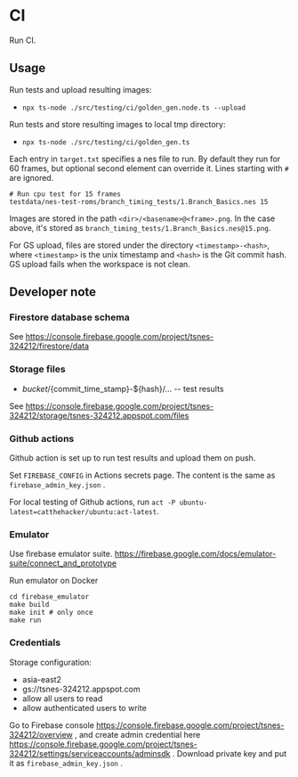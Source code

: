 # CI

Run CI.

## Usage

Run tests and upload resulting images:

* `npx ts-node ./src/testing/ci/golden_gen.node.ts --upload`

Run tests and store resulting images to local tmp directory:

* `npx ts-node ./src/testing/ci/golden_gen.ts`

Each entry in `target.txt` specifies a nes file to run. By default they run for
60 frames, but optional second element can override it.
Lines starting with `#` are ignored.

```
# Run cpu test for 15 frames
testdata/nes-test-roms/branch_timing_tests/1.Branch_Basics.nes 15
```

Images are stored in the path `<dir>/<basename>@<frame>.png`. In the case
above, it's stored as `branch_timing_tests/1.Branch_Basics.nes@15.png`.

For GS upload, files are stored under the directory `<timestamp>-<hash>`,
where `<timestamp>` is the unix timestamp and `<hash>` is the Git commit hash.
GS upload fails when the workspace is not clean.

## Developer note

### Firestore database schema

See https://console.firebase.google.com/project/tsnes-324212/firestore/data

### Storage files

* $bucket/${commit_time_stamp}-${hash}/...  -- test results

See https://console.firebase.google.com/project/tsnes-324212/storage/tsnes-324212.appspot.com/files

### Github actions

Github action is set up to run test results and upload them on push.

Set `FIREBASE_CONFIG` in Actions secrets page. The content is the same as
`firebase_admin_key.json` .

For local testing of Github actions, run
`act -P ubuntu-latest=catthehacker/ubuntu:act-latest`.

### Emulator

Use firebase emulator suite.
https://firebase.google.com/docs/emulator-suite/connect_and_prototype

Run emulator on Docker

```
cd firebase_emulator
make build
make init # only once
make run
```

### Credentials

Storage configuration:

* asia-east2
* gs://tsnes-324212.appspot.com
* allow all users to read
* allow authenticated users to write

Go to Firebase console
https://console.firebase.google.com/project/tsnes-324212/overview ,
and create admin credential here
https://console.firebase.google.com/project/tsnes-324212/settings/serviceaccounts/adminsdk .
Download private key and put it as `firebase_admin_key.json` .

